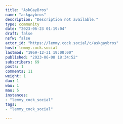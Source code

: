 ```yaml
---
title: "AskGayBros" 
name: "askgaybros"
description: "Description not available."
type: community
date: "2023-06-23 01:19:04"
draft: false
nsfw: false
actor_id: "https://lemmy.cock.social/c/askgaybros"
host: lemmy.cock.social
lastmod: "1969-12-31 19:00:00"
published: "2023-06-08 18:34:52"
subscribers: 69
posts: 1
comments: 11
weight: 1
dau: 1
wau: 1
mau: 5
instances:
- "lemmy_cock_social"
tags: 
- "lemmy_cock_social"

---
```

